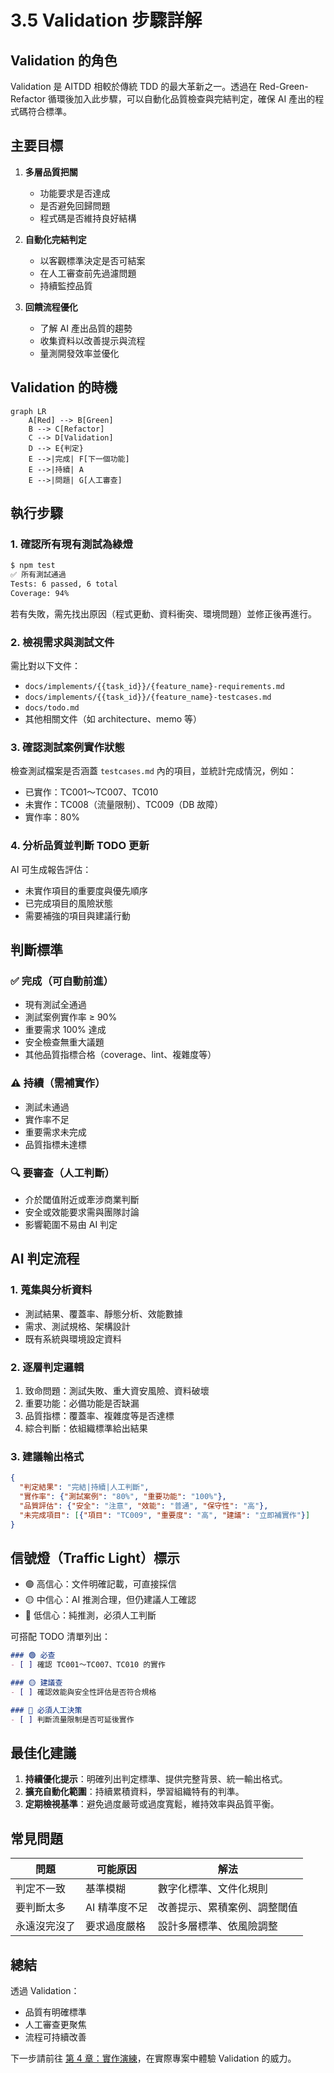 # 3.5 Validation 步驟詳解

## Validation 的角色

Validation 是 AITDD 相較於傳統 TDD 的最大革新之一。透過在 Red-Green-Refactor 循環後加入此步驟，可以自動化品質檢查與完結判定，確保 AI 產出的程式碼符合標準。

## 主要目標

1. **多層品質把關**  
   - 功能要求是否達成  
   - 是否避免回歸問題  
   - 程式碼是否維持良好結構

2. **自動化完結判定**  
   - 以客觀標準決定是否可結案  
   - 在人工審查前先過濾問題  
   - 持續監控品質

3. **回饋流程優化**  
   - 了解 AI 產出品質的趨勢  
   - 收集資料以改善提示與流程  
   - 量測開發效率並優化

## Validation 的時機

```mermaid
graph LR
    A[Red] --> B[Green]
    B --> C[Refactor]
    C --> D[Validation]
    D --> E{判定}
    E -->|完成| F[下一個功能]
    E -->|持續| A
    E -->|問題| G[人工審查]
```

## 執行步驟

### 1. 確認所有現有測試為綠燈

```bash
$ npm test
✅ 所有測試通過
Tests: 6 passed, 6 total
Coverage: 94%
```
若有失敗，需先找出原因（程式更動、資料衝突、環境問題）並修正後再進行。

### 2. 檢視需求與測試文件

需比對以下文件：
- `docs/implements/{{task_id}}/{feature_name}-requirements.md`
- `docs/implements/{{task_id}}/{feature_name}-testcases.md`
- `docs/todo.md`
- 其他相關文件（如 architecture、memo 等）

### 3. 確認測試案例實作狀態

檢查測試檔案是否涵蓋 `testcases.md` 內的項目，並統計完成情況，例如：
- 已實作：TC001～TC007、TC010
- 未實作：TC008（流量限制）、TC009（DB 故障）
- 實作率：80%

### 4. 分析品質並判斷 TODO 更新

AI 可生成報告評估：
- 未實作項目的重要度與優先順序
- 已完成項目的風險狀態
- 需要補強的項目與建議行動

## 判斷標準

### ✅ 完成（可自動前進）
- 現有測試全通過
- 測試案例實作率 ≥ 90%
- 重要需求 100% 達成
- 安全檢查無重大議題
- 其他品質指標合格（coverage、lint、複雜度等）

### ⚠️ 持續（需補實作）
- 測試未通過  
- 實作率不足  
- 重要需求未完成  
- 品質指標未達標

### 🔍 要審查（人工判斷）
- 介於閾值附近或牽涉商業判斷  
- 安全或效能要求需與團隊討論  
- 影響範圍不易由 AI 判定

## AI 判定流程

### 1. 蒐集與分析資料
- 測試結果、覆蓋率、靜態分析、效能數據
- 需求、測試規格、架構設計
- 既有系統與環境設定資料

### 2. 逐層判定邏輯
1. 致命問題：測試失敗、重大資安風險、資料破壞  
2. 重要功能：必備功能是否缺漏  
3. 品質指標：覆蓋率、複雜度等是否達標  
4. 綜合判斷：依組織標準給出結果

### 3. 建議輸出格式
```json
{
  "判定結果": "完結|持續|人工判斷",
  "實作率": {"測試案例": "80%", "重要功能": "100%"},
  "品質評估": {"安全": "注意", "效能": "普通", "保守性": "高"},
  "未完成項目": [{"項目": "TC009", "重要度": "高", "建議": "立即補實作"}]
}
```

## 信號燈（Traffic Light）標示

- 🟢 高信心：文件明確記載，可直接採信
- 🟡 中信心：AI 推測合理，但仍建議人工確認
- 🔴 低信心：純推測，必須人工判斷

可搭配 TODO 清單列出：
```markdown
### 🟢 必查
- [ ] 確認 TC001～TC007、TC010 的實作

### 🟡 建議查
- [ ] 確認效能與安全性評估是否符合規格

### 🔴 必須人工決策
- [ ] 判斷流量限制是否可延後實作
```

## 最佳化建議

1. **持續優化提示**：明確列出判定標準、提供完整背景、統一輸出格式。  
2. **擴充自動化範圍**：持續累積資料，學習組織特有的判準。  
3. **定期檢視基準**：避免過度嚴苛或過度寬鬆，維持效率與品質平衡。

## 常見問題

| 問題 | 可能原因 | 解法 |
|------|-----------|------|
| 判定不一致 | 基準模糊 | 數字化標準、文件化規則 |
| 要判斷太多 | AI 精準度不足 | 改善提示、累積案例、調整閾值 |
| 永遠沒完沒了 | 要求過度嚴格 | 設計多層標準、依風險調整 |

## 總結

透過 Validation：
- 品質有明確標準  
- 人工審查更聚焦  
- 流程可持續改善

下一步請前往 [第 4 章：實作演練](../04-hands-on/01-first-project.md)，在實際專案中體驗 Validation 的威力。
